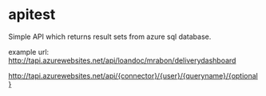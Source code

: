 # apitest

Simple API which returns result sets from azure sql database.

example url:
http://tapi.azurewebsites.net/api/loandoc/mrabon/deliverydashboard

http://tapi.azurewebsites.net/api/{connector}/{user}/{queryname}/{optional}
